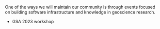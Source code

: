One of the ways we will maintain our community is through events focused on
building software infrastructure and knowledge in geoscience research.

- GSA 2023 workshop